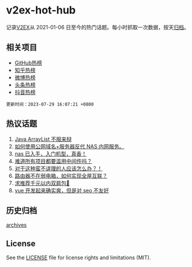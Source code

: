 # v2ex-hot-hub

 记录[V2EX](https://www.v2ex.com/)从 2021-01-06 日至今的热门话题。每小时抓取一次数据，按天[归档](archives)。
 
 ## 相关项目

- [GitHub热榜](https://github.com/snaildev/github-hot-hub)
- [知乎热榜](https://github.com/snaildev/zhihu-hot-hub)
- [微博热榜](https://github.com/snaildev/weibo-hot-hub)
- [头条热榜](https://github.com/snaildev/toutiao-hot-hub)
- [抖音热榜](https://github.com/snaildev/douyin-hot-hub)


 `更新时间：2023-07-29 16:07:21 +0800`

## 热议话题

1. [Java ArrayList 不服来辩](https://www.v2ex.com/t/960605)
1. [如何使用公网域名+服务器反代 NAS 内网服务。](https://www.v2ex.com/t/960677)
1. [nas 已入手，入门机型，真香！](https://www.v2ex.com/t/960662)
1. [难道所有项目都要滥用中间件吗？](https://www.v2ex.com/t/960595)
1. [对于这种蛮不讲理的人应该怎么办？！](https://www.v2ex.com/t/960587)
1. [路由器不在弱电箱，如何实现全屋互联？](https://www.v2ex.com/t/960711)
1. [求推荐千元以内双肩包🎒](https://www.v2ex.com/t/960658)
1. [vue 开发起来确实爽，但是对 seo 不友好](https://www.v2ex.com/t/960689)

## 历史归档

[archives](archives)

## License

See the [LICENSE](LICENSE) file for license rights and limitations (MIT).
